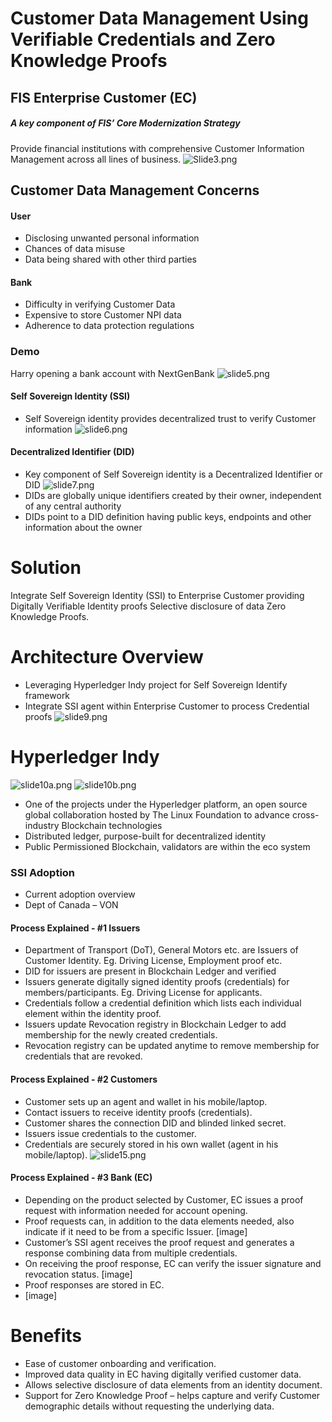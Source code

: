 # Customer Data Management Using Verifiable Credentials and Zero Knowledge Proofs

## FIS Enterprise Customer (EC)

##### A key component of FIS’ Core Modernization Strategy
Provide financial institutions with comprehensive Customer Information Management across all lines of business.
![Slide3.png](https://www.dropbox.com/s/6b4364z921n3bef/Slide3.png?dl=0&raw=1)

## Customer Data Management Concerns
#### User
* Disclosing unwanted personal information
* Chances of data misuse
* Data being shared with other third parties 

#### Bank
* Difficulty in verifying Customer Data
* Expensive to store Customer NPI data
* Adherence to data protection regulations

### Demo
Harry opening a bank account with NextGenBank ![slide5.png](https://www.dropbox.com/s/ljaha8y3reehhdr/slide5.png?dl=0&raw=1)

#### Self Sovereign Identity (SSI) 
* Self Sovereign identity provides decentralized trust to verify Customer information
![slide6.png](https://www.dropbox.com/s/gbv6hxphcjyiyno/slide6.png?dl=0&raw=1)

#### Decentralized Identifier (DID) 
* Key component of Self Sovereign identity is a Decentralized Identifier or DID
![slide7.png](https://www.dropbox.com/s/w4mulfp4fawwrxp/slide7.png?dl=0&raw=1)
* DIDs are globally unique identifiers created by their owner, independent of any central authority
* DIDs point to a DID definition having public keys, endpoints and other information about the owner

# Solution
Integrate Self Sovereign Identity (SSI) to Enterprise Customer providing Digitally Verifiable Identity proofs Selective disclosure of data Zero Knowledge Proofs.

# Architecture Overview
* Leveraging Hyperledger Indy project for Self Sovereign Identify framework
* Integrate SSI agent within Enterprise Customer to process Credential proofs 
![slide9.png](https://www.dropbox.com/s/3kptmz1bxmmxuud/slide9.png?dl=0&raw=1)
# Hyperledger Indy
![slide10a.png](https://www.dropbox.com/s/izezydfsvet5pzy/slide10a.png?dl=0&raw=1) ![slide10b.png](https://www.dropbox.com/s/izueqgp00uxqkaf/slide10b.png?dl=0&raw=1)
* One of the projects under the Hyperledger platform, an open source global collaboration hosted by The Linux Foundation to advance cross-industry Blockchain technologies
* Distributed ledger, purpose-built for decentralized identity
* Public Permissioned Blockchain, validators are within the eco system

### SSI Adoption 
* Current adoption overview
* Dept of Canada – VON 
#### Process Explained - #1 Issuers
* Department of Transport (DoT), General Motors etc. are Issuers of Customer Identity. Eg. Driving License, Employment proof etc.
* DID for issuers are present in Blockchain Ledger and verified
* Issuers generate digitally signed identity proofs (credentials) for members/participants. Eg. Driving License for applicants.
* Credentials follow a credential definition which lists each individual element within the identity proof.
* Issuers update Revocation registry in Blockchain Ledger to add membership for the newly created credentials.
* Revocation registry can be updated anytime to remove membership for credentials that are revoked.

#### Process Explained - #2 Customers
* Customer sets up an agent and wallet in his mobile/laptop.
* Contact issuers to receive identity proofs (credentials).
* Customer shares the connection DID and blinded linked secret.
* Issuers issue credentials to the customer.
* Credentials are securely stored in his own wallet (agent in his mobile/laptop).
![slide15.png](https://www.dropbox.com/s/3hk4ognxjfmvc11/slide15.png?dl=0&raw=1)
#### Process Explained - #3 Bank (EC)
* Depending on the product selected by Customer, EC issues a proof request with information needed for account opening.
* Proof requests can, in addition to the data elements needed, also indicate if it need to be from a specific Issuer.
[image]
* Customer’s SSI agent receives the proof request and generates a response combining data from multiple credentials.
* On receiving the proof response, EC can verify the issuer signature and revocation status.
[image]
* Proof responses are stored in EC.
* [image]
 # Benefits
* Ease of customer onboarding and verification.
* Improved data quality in EC having digitally verified customer data.
* Allows selective disclosure of data elements from an identity document.
* Support for Zero Knowledge Proof – helps capture and verify Customer demographic details without requesting the underlying data.



